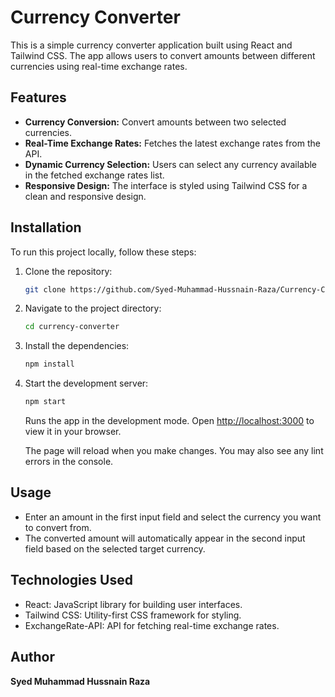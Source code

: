 # Currency Converter

This is a simple currency converter application built using React and Tailwind CSS. The app allows users to convert amounts between different currencies using real-time exchange rates.

## Features

- **Currency Conversion:** Convert amounts between two selected currencies.
- **Real-Time Exchange Rates:** Fetches the latest exchange rates from the API.
- **Dynamic Currency Selection:** Users can select any currency available in the fetched exchange rates list.
- **Responsive Design:** The interface is styled using Tailwind CSS for a clean and responsive design.

## Installation

To run this project locally, follow these steps:

1. Clone the repository:
   ```bash
   git clone https://github.com/Syed-Muhammad-Hussnain-Raza/Currency-Converter.git
   ```
2. Navigate to the project directory:
   ```bash
   cd currency-converter
   ```
3. Install the dependencies:
   ```bash
   npm install
   ```
4. Start the development server:

   ```bash
   npm start
   ```

   Runs the app in the development mode. Open [http://localhost:3000](http://localhost:3000) to view it in your browser.

   The page will reload when you make changes. You may also see any lint errors in the console.

## Usage

- Enter an amount in the first input field and select the currency you want to convert from.
- The converted amount will automatically appear in the second input field based on the selected target currency.

## Technologies Used

- React: JavaScript library for building user interfaces.
- Tailwind CSS: Utility-first CSS framework for styling.
- ExchangeRate-API: API for fetching real-time exchange rates.

## Author

**Syed Muhammad Hussnain Raza**
